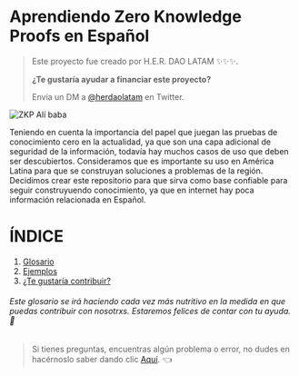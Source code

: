 # Aprendiendo Zero Knowledge Proofs en Español

>Este proyecto fue creado por H.E.R. DAO LATAM :sparkles::sparkles::sparkles:.
>
>**¿Te gustaría ayudar a financiar este proyecto?**
>
>Envia un DM a [@herdaolatam](https://mobile.twitter.com/herdaolatam) en Twitter.

![ZKP Alí baba](https://academy.bit2me.com/wp-content/uploads/2019/05/cueva-de-alibaba.jpg)

Teniendo en cuenta la importancia del papel que juegan las pruebas de conocimiento cero en la actualidad, ya que son una capa adicional de seguridad de la información, todavía hay muchos casos de uso que deben ser descubiertos.
Consideramos que es importante su uso en América Latina para que se construyan soluciones a problemas de la región.
Decidimos crear este repositorio para que sirva como base confiable para seguir construyuendo conocimiento, ya que en internet hay poca información relacionada en Español. 


# ÍNDICE

1. [ Glosario](https://github.com/Cmolosa/ZKP-en-Espanol/blob/main/Glosario.md) 
2. [ Ejemplos](https://github.com/Cmolosa/ZKP-en-Espanol/blob/main/Ejemplos.md)  
3. [ ¿Te gustaría contribuir?](https://github.com/Cmolosa/ZKP-en-Espanol/blob/main/Contribuciones.md) 

###### Este glosario se irá haciendo cada vez más nutritivo en la medida en que puedas contribuir con nosotrxs. Estaremos felices de contar con tu ayuda. :blue_heart:

> Si tienes preguntas, encuentras algún problema o error, no dudes en hacérnoslo saber dando clic [Aquí](https://github.com/Cmolosa/ZKP-en-Espanol/issues). :point_left:
